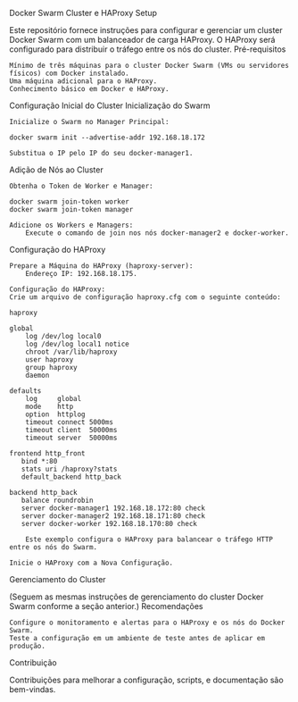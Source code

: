 Docker Swarm Cluster e HAProxy Setup

Este repositório fornece instruções para configurar e gerenciar um cluster Docker Swarm com um balanceador de carga HAProxy. O HAProxy será configurado para distribuir o tráfego entre os nós do cluster.
Pré-requisitos

    Mínimo de três máquinas para o cluster Docker Swarm (VMs ou servidores físicos) com Docker instalado.
    Uma máquina adicional para o HAProxy.
    Conhecimento básico em Docker e HAProxy.

Configuração Inicial do Cluster
Inicialização do Swarm

    Inicialize o Swarm no Manager Principal:

    docker swarm init --advertise-addr 192.168.18.172

    Substitua o IP pelo IP do seu docker-manager1.

Adição de Nós ao Cluster

    Obtenha o Token de Worker e Manager:

    docker swarm join-token worker
    docker swarm join-token manager

    Adicione os Workers e Managers:
        Execute o comando de join nos nós docker-manager2 e docker-worker.

Configuração do HAProxy

    Prepare a Máquina do HAProxy (haproxy-server):
        Endereço IP: 192.168.18.175.

    Configuração do HAProxy:
    Crie um arquivo de configuração haproxy.cfg com o seguinte conteúdo:

    haproxy

    global
        log /dev/log local0
        log /dev/log local1 notice
        chroot /var/lib/haproxy
        user haproxy
        group haproxy
        daemon

    defaults
        log     global
        mode    http
        option  httplog
        timeout connect 5000ms
        timeout client  50000ms
        timeout server  50000ms

    frontend http_front
       bind *:80
       stats uri /haproxy?stats
       default_backend http_back

    backend http_back
       balance roundrobin
       server docker-manager1 192.168.18.172:80 check
       server docker-manager2 192.168.18.171:80 check
       server docker-worker 192.168.18.170:80 check

        Este exemplo configura o HAProxy para balancear o tráfego HTTP entre os nós do Swarm.

    Inicie o HAProxy com a Nova Configuração.

Gerenciamento do Cluster

(Seguem as mesmas instruções de gerenciamento do cluster Docker Swarm conforme a seção anterior.)
Recomendações

    Configure o monitoramento e alertas para o HAProxy e os nós do Docker Swarm.
    Teste a configuração em um ambiente de teste antes de aplicar em produção.

Contribuição

Contribuições para melhorar a configuração, scripts, e documentação são bem-vindas.
